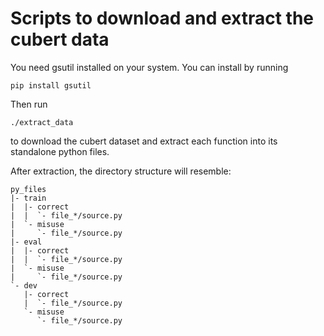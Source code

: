 # Scripts to download and extract the cubert data

You need gsutil installed on your system. You can install by running
```
pip install gsutil
```

Then run
```
./extract_data
```
to download the cubert dataset and extract each function into its standalone python files.

After extraction, the directory structure will resemble:
```
py_files
|- train
|  |- correct
|  |  `- file_*/source.py
|  `- misuse
|     `- file_*/source.py
|- eval
|  |- correct
|  |  `- file_*/source.py
|  `- misuse
|     `- file_*/source.py
`- dev
   |- correct
   |  `- file_*/source.py
   `- misuse
      `- file_*/source.py
```
